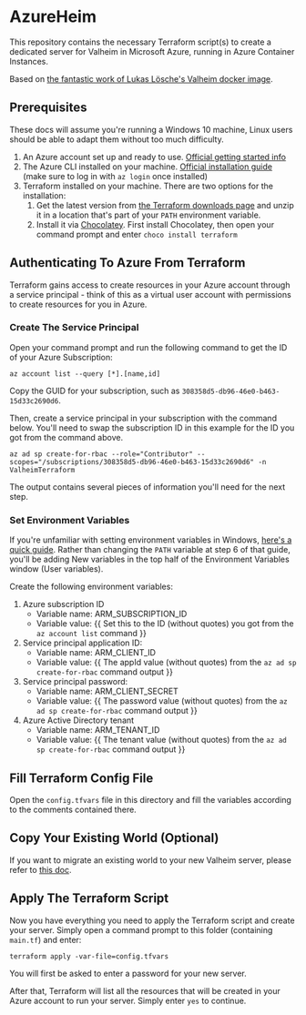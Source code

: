 # AzureHeim

This repository contains the necessary Terraform script(s) to create a dedicated server for Valheim in Microsoft Azure, running in Azure Container Instances.

Based on [the fantastic work of Lukas Lösche's Valheim docker image](https://github.com/lloesche/valheim-server-docker).

## Prerequisites

These docs will assume you're running a Windows 10 machine, Linux users should be able to adapt them without too much difficulty.

1. An Azure account set up and ready to use. [Official getting started info](https://docs.microsoft.com/en-us/learn/modules/create-an-azure-account/)
2. The Azure CLI installed on your machine. [Official installation guide](https://docs.microsoft.com/en-us/cli/azure/install-azure-cli) (make sure to log in with `az login` once installed)
3. Terraform installed on your machine. There are two options for the installation:
    1. Get the latest version from [the Terraform downloads page](https://www.terraform.io/downloads.html) and unzip it in a location that's part of your `PATH` environment variable.
    2. Install it via [Chocolatey](https://chocolatey.org/). First install Chocolatey, then open your command prompt and enter `choco install terraform`

## Authenticating To Azure From Terraform

Terraform gains access to create resources in your Azure account through a service principal - think of this as a virtual user account with permissions to create resources for you in Azure.

### Create The Service Principal

Open your command prompt and run the following command to get the ID of your Azure Subscription:

```
az account list --query [*].[name,id]
```

Copy the GUID for your subscription, such as `308358d5-db96-46e0-b463-15d33c2690d6`.

Then, create a service principal in your subscription with the command below. You'll need to swap the subscription ID in this example for the ID you got from the command above.

```
az ad sp create-for-rbac --role="Contributor" --scopes="/subscriptions/308358d5-db96-46e0-b463-15d33c2690d6" -n ValheimTerraform
```

The output contains several pieces of information you'll need for the next step.

### Set Environment Variables

If you're unfamiliar with setting environment variables in Windows, [here's a quick guide](https://www.computerhope.com/issues/ch000549.htm#windows10). Rather than changing the `PATH` variable at step 6 of that guide, you'll be adding New variables in the top half of the Environment Variables window (User variables).

Create the following environment variables:

1. Azure subscription ID
    * Variable name: ARM_SUBSCRIPTION_ID
    * Variable value: {{ Set this to the ID (without quotes) you got from the `az account list` command }}
2. Service principal application ID:
    * Variable name: ARM_CLIENT_ID
    * Variable value: {{ The appId value (without quotes) from the `az ad sp create-for-rbac` command output }}
3. Service principal password:
    * Variable name: ARM_CLIENT_SECRET
    * Variable value: {{ The password value (without quotes) from the `az ad sp create-for-rbac` command output }}
4. Azure Active Directory tenant
    * Variable name: ARM_TENANT_ID
    * Variable value: {{ The tenant value (without quotes) from the `az ad sp create-for-rbac` command output }}

## Fill Terraform Config File

Open the `config.tfvars` file in this directory and fill the variables according to the comments contained there.

## Copy Your Existing World (Optional)

If you want to migrate an existing world to your new Valheim server, please refer to [this doc](./docs/existing-world.md).

## Apply The Terraform Script

Now you have everything you need to apply the Terraform script and create your server. Simply open a command prompt to this folder (containing `main.tf`) and enter:

```
terraform apply -var-file=config.tfvars
```

You will first be asked to enter a password for your new server.

After that, Terraform will list all the resources that will be created in your Azure account to run your server. Simply enter `yes` to continue.